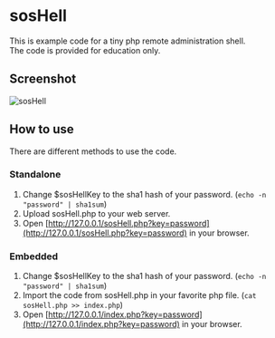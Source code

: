 ﻿sosHell
=======

This is example code for a tiny php remote administration shell.  
The code is provided for education only.

## Screenshot ##

![sosHell](http://xxor.de/pics/sosHell.png)


## How to use ##

There are different methods to use the code.

### Standalone ###

1. Change $sosHellKey to the sha1 hash of your password. (`echo -n "password" | sha1sum`)
2. Upload sosHell.php to your web server.
3. Open [http://127.0.0.1/sosHell.php?key=password](http://127.0.0.1/sosHell.php?key=password) in your browser.

### Embedded ###

1. Change $sosHellKey to the sha1 hash of your password. (`echo -n "password" | sha1sum`)
2. Import the code from sosHell.php in your favorite php file.
(`cat  sosHell.php >> index.php`)
3. Open [http://127.0.0.1/index.php?key=password](http://127.0.0.1/index.php?key=password) in your browser.

